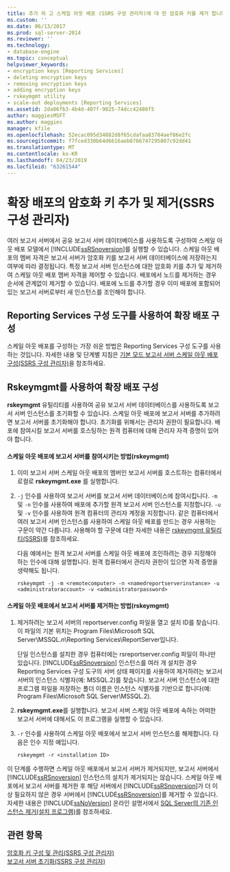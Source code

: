 ```yaml
---
title: 추가 하 고 스케일 아웃 배포 (SSRS 구성 관리자)에 대 한 암호화 키를 제거 합니다. | Microsoft Docs
ms.custom: ''
ms.date: 06/13/2017
ms.prod: sql-server-2014
ms.reviewer: ''
ms.technology:
- database-engine
ms.topic: conceptual
helpviewer_keywords:
- encryption keys [Reporting Services]
- deleting encryption keys
- removing encryption keys
- adding encryption keys
- rskeymgmt utility
- scale-out deployments [Reporting Services]
ms.assetid: 2da86fb3-4b4d-407f-9825-74dcc42486f5
author: maggiesMSFT
ms.author: maggies
manager: kfile
ms.openlocfilehash: 52ecac095d34882d8f65cdafaa83784aef86e2fc
ms.sourcegitcommit: f7fced330b64d6616aeb8766747295807c92dd41
ms.translationtype: MT
ms.contentlocale: ko-KR
ms.lasthandoff: 04/23/2019
ms.locfileid: "63261544"
---
```

# <a name="add-and-remove-encryption-keys-for-scale-out-deployment-ssrs-configuration-manager"></a>확장 배포의 암호화 키 추가 및 제거(SSRS 구성 관리자)
  여러 보고서 서버에서 공유 보고서 서버 데이터베이스를 사용하도록 구성하여 스케일 아웃 배포 모델에서 [!INCLUDE[ssRSnoversion](../../includes/ssrsnoversion-md.md)]를 실행할 수 있습니다. 스케일 아웃 배포의 멤버 자격은 보고서 서버가 암호화 키를 보고서 서버 데이터베이스에 저장하는지 여부에 따라 결정됩니다. 특정 보고서 서버 인스턴스에 대한 암호화 키를 추가 및 제거하여 스케일 아웃 배포 멤버 자격을 제어할 수 있습니다. 배포에서 노드를 제거하는 경우 순서에 관계없이 제거할 수 있습니다. 배포에 노드를 추가할 경우 이미 배포에 포함되어 있는 보고서 서버로부터 새 인스턴스를 조인해야 합니다.  
  
## <a name="using-the-reporting-services-configuration-tool-to-configure-scale-out-deployment"></a>Reporting Services 구성 도구를 사용하여 확장 배포 구성  
 스케일 아웃 배포를 구성하는 가장 쉬운 방법은 Reporting Services 구성 도구를 사용하는 것입니다. 자세한 내용 및 단계별 지침은 [기본 모드 보고서 서버 스케일 아웃 배포 구성&#40;SSRS 구성 관리자&#41;](configure-a-native-mode-report-server-scale-out-deployment.md)을 참조하세요.  
  
## <a name="using-rskeymgmt-to-configure-scale-out-deployment"></a>Rskeymgmt를 사용하여 확장 배포 구성  
 **rskeymgmt** 유틸리티를 사용하여 공유 보고서 서버 데이터베이스를 사용하도록 보고서 서버 인스턴스를 초기화할 수 있습니다. 스케일 아웃 배포에 보고서 서버를 추가하려면 보고서 서버를 초기화해야 합니다. 초기화를 위해서는 관리자 권한이 필요합니다. 배포에 참여시킬 보고서 서버를 호스팅하는 원격 컴퓨터에 대해 관리자 자격 증명이 있어야 합니다.  
  
#### <a name="how-to-join-a-report-server-to-a-scale-out-deployment-rskeymgmt"></a>스케일 아웃 배포에 보고서 서버를 참여시키는 방법(rskeymgmt)  
  
1.  이미 보고서 서버 스케일 아웃 배포의 멤버인 보고서 서버를 호스트하는 컴퓨터에서 로컬로 **rskeymgmt.exe** 를 실행합니다.  
  
2.  `-j` 인수를 사용하여 보고서 서버를 보고서 서버 데이터베이스에 참여시킵니다. `-m` 및 `-n` 인수를 사용하여 배포에 추가할 원격 보고서 서버 인스턴스를 지정합니다. `-u` 및 `-v` 인수를 사용하여 원격 컴퓨터의 관리자 계정을 지정합니다. 같은 컴퓨터에서 여러 보고서 서버 인스턴스를 사용하여 스케일 아웃 배포를 만드는 경우 사용하는 구문이 약간 다릅니다. 사용해야 할 구문에 대한 자세한 내용은 [rskeymgmt 유틸리티&#40;SSRS&#41;](../tools/rskeymgmt-utility-ssrs.md)를 참조하세요.  
  
     다음 예에서는 원격 보고서 서버를 스케일 아웃 배포에 조인하려는 경우 지정해야 하는 인수에 대해 설명합니다. 원격 컴퓨터에서 관리자 권한이 있으면 자격 증명을 생략해도 됩니다.  
  
    ```  
    rskeymgmt -j -m <remotecomputer> -n <namedreportserverinstance> -u <administratoraccount> -v <administratorpassword>  
    ```  
  
#### <a name="how-to-remove-a-report-server-from-a-scale-out-deployment-rskeymgmt"></a>스케일 아웃 배포에서 보고서 서버를 제거하는 방법(rskeymgmt)  
  
1.  제거하려는 보고서 서버의 reportserver.config 파일을 열고 설치 ID를 찾습니다. 이 파일의 기본 위치는 Program Files\Microsoft SQL Server\MSSQL.*n*\Reporting Services\ReportServer입니다.  
  
     단일 인스턴스를 설치한 경우 컴퓨터에는 rsreportserver.config 파일이 하나만 있습니다. [!INCLUDE[ssRSnoversion](../../includes/ssrsnoversion-md.md)] 인스턴스를 여러 개 설치한 경우 Reporting Services 구성 도구의 서버 상태 페이지를 사용하여 제거하려는 보고서 서버의 인스턴스 식별자(예: MSSQL.2)를 찾습니다. 보고서 서버 인스턴스에 대한 프로그램 파일을 저장하는 폴더 이름은 인스턴스 식별자를 기반으로 합니다(예: Program Files\Microsoft SQL Server\MSSQL.2).  
  
2.  **rskeymgmt.exe**를 실행합니다. 보고서 서버 스케일 아웃 배포에 속하는 어떠한 보고서 서버에 대해서도 이 프로그램을 실행할 수 있습니다.  
  
3.  `-r` 인수를 사용하여 스케일 아웃 배포에서 보고서 서버 인스턴스를 해제합니다. 다음은 인수 지정 예입니다.  
  
    ```  
    rskeymgmt -r <installation ID>  
    ```  
  
 이 단계를 수행하면 스케일 아웃 배포에서 보고서 서버가 제거되지만, 보고서 서버에서 [!INCLUDE[ssRSnoversion](../../includes/ssrsnoversion-md.md)] 인스턴스의 설치가 제거되지는 않습니다. 스케일 아웃 배포에서 보고서 서버를 제거한 후 해당 서버에서 [!INCLUDE[ssRSnoversion](../../includes/ssrsnoversion-md.md)]가 더 이상 필요하지 않은 경우 서버에서 [!INCLUDE[ssRSnoversion](../../includes/ssrsnoversion-md.md)]를 제거할 수 있습니다. 자세한 내용은 [!INCLUDE[ssNoVersion](../../includes/ssnoversion-md.md)] 온라인 설명서에서 [SQL Server의 기존 인스턴스 제거&#40;설치 프로그램&#41;](../../sql-server/install/uninstall-an-existing-instance-of-sql-server-setup.md)를 참조하세요.  
  
## <a name="see-also"></a>관련 항목  
 [암호화 키 구성 및 관리&#40;SSRS 구성 관리자&#41;](ssrs-encryption-keys-manage-encryption-keys.md)   
 [보고서 서버 초기화&#40;SSRS 구성 관리자&#41;](ssrs-encryption-keys-initialize-a-report-server.md)  
  
  
